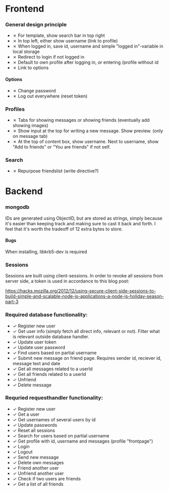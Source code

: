# Frontend

### General design principle
- ✗ For template, show search bar in top right
- ✗ In top left, either show username (link to profile)
- ✗ When logged in, save id, username and simple "logged in"-variable in local storage
- ✗ Redirect to login if not logged in
- ✗ Default to own profile after logging in, or entering /profile without id
- ✗ Link to options

#### Options
- ✗ Change password
- ✗ Log out everywhere (reset token)

### Profiles
- ✗ Tabs for showing messages or showing friends (eventually add showing images)
- ✗ Show input at the top for writing a new message. Show preview. (only on message tab)
- ✗ At the top of content box, show username. Next to username, show "Add to friends" or "You are friends" if not self.

### Search
- ✗ Repurpose friendslist (write directive?)


# Backend
### mongodb
IDs are generated using ObjectID, but are stored as strings, simply because it's easier than keeping track and making sure to cast it back and forth. I feel that it's worth the tradeoff of 12 extra bytes to store.

#### Bugs
When installing, libkrb5-dev is required

### Sessions
Sessions are built using client-sessions. In order to revoke all sessions from server side, a token is used in accordance to this blog post:

https://hacks.mozilla.org/2012/12/using-secure-client-side-sessions-to-build-simple-and-scalable-node-js-applications-a-node-js-holiday-season-part-3

### Required database functionality:
- ✓ Register new user
- ✓ Get user info (simply fetch all direct info, relevant or not). Filter what is relevant outside database handler.
- ✓ Update user token
- ✓ Update user password
- ✓ Find users based on partial username
- ✓ Submit new message on friend page. Requires sender id, reciever id, message text and date
- ✓ Get all messages related to a userId
- ✓ Get all friends related to a userId
- ✓ Unfriend
- ✓ Delete message

### Requried requesthandler functionality:
- ✓ Register new user
- ✓ Get a user
- ✓ Get usernames of several users by id
- ✓ Update passwords
- ✓ Reset all sessions
- ✓ Search for users based on partial username
- ✓ Get profile with id, username and messages (profile "frontpage")
- ✓ Login
- ✓ Logout
- ✓ Send new message
- ✓ Delete own messages
- ✓ Friend another user
- ✓ Unfriend another user
- ✓ Check if two users are friends
- ✓ Get a list of all friends
